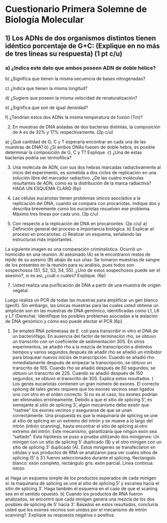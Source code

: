 # Cuestionario Primera Solemne de Biología Molecular
## 1) Los ADNs de dos organismos distintos tienen idéntico porcentaje de G+C: (Explique en no más de tres líneas su respuesta) (1 pt c/u)
### a) ¿Indica este dato que ambos poseen ADN de doble hélice?	

b) ¿Significa que tienen la misma secuencia de bases nitrogenadas?
	
c) ¿Indica que tienen la misma longitud?

d) ¿Sugiere que poseen la misma velocidad de renaturalización?
	
e) ¿Significa que son de igual densidad?
	
f) ¿Tendrían estos dos ADNs la misma temperatura de fusión (Tm)?


2) En muestras de DNA aisladas de dos bacterias distintas, la composición de A es de 32% y 17% respectivamente. (2p c/u)

a) ¿Qué cantidad de G, C y T esperaría encontrar en cada una de las muestras de DNA?
b)  ¿Si ambos DNAs fuesen de doble hebra, es posible determinar la composición de G, C y T? Explique.
c) ¿Una de estas bacterias podría ser termofílica?

3) Una molécula de ADN, con sus dos hebras marcadas radiactivamente al inicio del experimento, es sometida a dos ciclos de replicación en una solución libre del marcador radiactivo. ¿De las cuatro moléculas resultantes de ADN, como es la distribución de la marca radiactiva?  HAGA UN ESQUEMA  CLARO (6p)

4) Las células eucariotas tienen problemas únicos asociados a la replicación del DNA, cuando se compara con procariotas. Indique dos y describa brevemente como los eucariotas resuelven ese problema. Máximo tres líneas por cada uno. (3p c/u)

5) Con respecto a la replicación de DNA en procariontes: (2p c/u)
a) Definición general del proceso e importancia biológica.
b) Explicar el proceso en procariotas.
c) Realizar un esquema, señalando las estructuras más importantes.


La siguiente imagen es una comparación criminalística. Ocurrió un homicidio en una reunión. Al asesinado (A) se le encontraron restos de tejido de su asesino (B) abajo de sus uñas. Se tomaron muestras de sangre de los presentes en la reunión para su análisis, pues todos son sospechosos (S1, S2, S3, S4, S5). ¿Uno de estos sospechosos puede ser el asesino?, si es así, ¿cuál o cuáles? Explique. (6p)

 



7) Usted realiza una purificación de DNA a partir de una muestra de origen vegetal. 
 
Luego realiza un PCR de todas las muestras para amplificar un gen blanco (genX). Sin embargo, las únicas muestras para las cuales usted obtiene un amplicón son en las muestras de DNA genómico, identificadas como L1, L6 y L7 (Derecha). Identifique los posibles problemas asociadas a la aislación de DNA genómico y cómo eso puede afectar el PCR.(6p).


1) Se empleó RNA polimerasa de E. coli para transcribir in vitro el DNA de un bacteriófago. En ausencia del factor de terminación rho, se obtuvo un transcrito con un coeficiente de sedimentación 30S. En otros experimentos, se añadió rho a la mezcla de transcripción a distintos tiempos y varios segundos después de añadir rho se añadió un inhibidor para bloquear nuevos inicios de transcripción. Cuando se añadió rho inmediatamente después de empezar la transcripción, se obtuvo un transcrito de 10S. Cuando rho se añadió después de 50 segundos, se obtuvo un transcrito de 22S. Cuando se añadió después de 150 segundos, se obtuvo el transcrito de 30S. Explica estos resultados.
)   Los genes eucariotas contienen un gran número de exones. El correcto splicing de tales genes requiere que los exones vecinos sean ligados uno con otro en el orden correcto.  Si no es el caso, los exones podrían ser eliminados erróneamente.  Debido a que el sitio de splicing 5’, es semejante al sitio de splicing 3’, algún mecanismo debe existir que “rastree” los exones vecinos y asegurarse de que se unan correctamente.  Una propuesta es que la maquinaria de splicing se une al sitio de splicing en un extremo del intrón y se mueve a lo largo del intrón (intrón scanning), hasta encontrar el sitio de splicing  al otro extremo del intrón. Este mecanismo, garantizaría que ningún exón sea “saltado”.  Esta hipótesis se puso a prueba utilizando dos minigenes: Un minigen con un sitio de splicing 5’ duplicado (B)  y el otro minigen con un sitio de splicing 3’ duplicado (A).
Estos minigenes se transfectaron en células y sus productos de RNA se analizaron para ver  cuales sitios de splicing (5’ ó 3’) fueron seleccionados durante el splicing. Rectangulo blanco: exón completo, rectángulo gris: exón parcial. Línea continua: intrón
 
a) Haga un esquema simple de los productos esperados de cada minigen si: la maquinaria de splicing se une al sitio de splicing 5’ y escanea hacia el sitio de splicing  3’. Haga también el esquema en el caso de que el scaning sea en el sentido opuesto. 
b) Cuando los productos de RNA fueron analizados, se encontró que cada minigen genera una mezcla de los dos posibles de splicing de 5’ hacia 3’. Basados en estos resultados, concluiría usted que los exones vecinos son unidos por el mecanismo de intrón scanning?. Explique su respuesta negativa o positiva. 

                                                    


